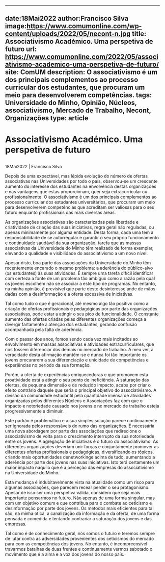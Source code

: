 
---
date:18Mai2022
author:Francisco Silva
image:https://www.comumonline.com/wp-content/uploads/2022/05/necont-n.jpg
title: Associativismo Académico. Uma perspetiva de futuro
url: https://www.comumonline.com/2022/05/associativismo-academico-uma-perspetiva-de-futuro/
site: ComUM
description: O associativismo é um dos principais complementos ao processo curricular dos estudantes, que procuram um meio para desenvolverem competências.
tags: Universidade do Minho, Opinião, Núcleos, associativismo, Mercado de Trabalho, Necont, Organizações
type: article
---


# Associativismo Académico. Uma perspetiva de futuro

## 

18Mai2022 | Francisco Silva

Depois de uma expectável, mas lépida evolução do número de ofertas associativas nas Universidades por todo o país, observou-se um crescente aumento do interesse dos estudantes na envolvência destas organizações e nas vantagens que estas proporcionam, quer seja extracurricular ou profissionalmente. O associativismo é um dos principais complementos ao processo curricular dos estudantes universitários, que procuram um meio para desenvolverem competências que acreditam ser valiosas para o seu futuro enquanto profissionais das mais diversas áreas.

As organizações associativas são caracterizadas pela liberdade e criatividade de criação das suas iniciativas, regra geral não reguladas, ou apenas minimamente por alguma entidade. Desta forma, cada uma tem a responsabilidade de se autorregular e garantir o seu próprio funcionamento e continuidade saudável da sua organização, tarefa que as massas associativas da Universidade do Minho têm realizado de forma exemplar, elevando a qualidade e visibilidade do associativismo a um novo nível.

Apesar disto, boa parte das associações da Universidade do Minho têm recentemente encarado o mesmo problema: a aderência do público-alvo (os estudantes) às suas atividades. É sempre uma tarefa difícil identificar com certeza a fonte de um problema tão ambíguo como a razão pela qual os jovens escolhem não se associar a este tipo de programas. No entanto, na minha opinião, é previsível que parte deste desinteresse ande de mãos dadas com a desinformação e a oferta excessiva de iniciativas.

Tal como tudo o que é geracional, até mesmo algo tão positivo como a criação de ofertas profissionais e pedagógicas por parte das organizações associativas, pode estar a atingir o seu pico de funcionalidade. O constante aumento das ofertas criadas pelas diferentes organizações começa a divergir fartamente a atenção dos estudantes, gerando confusão acompanhada pela falta de aderência.

Com o passar dos anos, fomos sendo cada vez mais incitados ao envolvimento em massas associativas e atividades extracurriculares, que nos fossem diferenciar dos demais no mercado de trabalho. A meu ver, a veracidade desta afirmação mantém-se e nunca foi tão importante os jovens procurarem a sua diferenciação e unicidade de competências e experiências no período da sua formação.

Porém, a oferta de experiências enriquecedoras e que promovem esta proatividade está a atingir o seu ponto de ineficiência. A saturação das ofertas, de pequena dimensão e de reduzido impacto, acaba por criar o efeito contrário daquele que seria o principal objetivo do associativismo. A divisão da comunidade estudantil pela quantidade imensa de atividades organizadas pelos diferentes Núcleos e Associações faz com que o impacto e notoriedade causado nos jovens e no mercado de trabalho esteja progressivamente a diminuir.

Este padrão é problemático e a sua simples solução parece continuamente ser ignorada pelos responsáveis do rumo das organizações. É necessária uma nova abordagem por parte das associações que redirecione o associativismo de volta para o crescimento interrupto da sua notoriedade entre os jovens. A agregação de iniciativas é o futuro do associativismo. As diferentes organizações deveriam unir forças e conjuntamente promover as diferentes ofertas profissionais e pedagógicas, diversificando os tópicos, criando mais oportunidades denetworkinge acima de tudo, aumentando a aderência por parte dos jovens nas suas iniciativas. Isto terá certamente um maior impacto naquilo que é a perceção das empresas do associativismo na Universidade do Minho.

Esta mudança é indubitavelmente vista na atualidade como um risco para algumas associações, que parecem recear perder o seu protagonismo. Apesar de isso ser uma perspetiva válida, considero que seja mais importante pensarmos no futuro. Não apenas de uma forma singular, mas com um objetivo comum e que contribua para o combate ao ceticismo e desinformação por parte dos jovens. Os métodos mais eficientes para tal são, na minha ótica, a canalização da informação e da oferta, de uma forma pensada e comedida e tentando contrariar a saturação dos jovens e das empresas.

Tal como é de conhecimento geral, nós somos o futuro e teremos sempre de lutar contra as adversidades provenientes dos ceticismos do mercado para com as competências dos jovens. No entanto, é incompreensível travarmos batalhas de duas frentes e continuamente vermos sabotado o movimento que é a alma e a voz dos jovens do nosso país.


